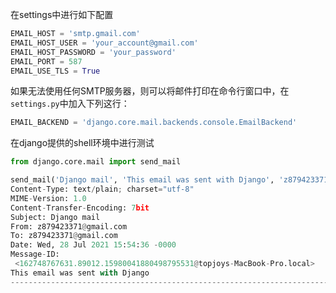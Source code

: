 
在settings中进行如下配置

```python
EMAIL_HOST = 'smtp.gmail.com'
EMAIL_HOST_USER = 'your_account@gmail.com'
EMAIL_HOST_PASSWORD = 'your_password'
EMAIL_PORT = 587
EMAIL_USE_TLS = True
```

如果无法使用任何SMTP服务器，则可以将邮件打印在命令行窗口中，在`settings.py`中加入下列这行：

```python
EMAIL_BACKEND = 'django.core.mail.backends.console.EmailBackend'
```

在django提供的shell环境中进行测试

```python
from django.core.mail import send_mail

send_mail('Django mail', 'This email was sent with Django', 'z879423371@gmail.com', ['z879423371@gmail.com'], fail_silently=False)
Content-Type: text/plain; charset="utf-8"
MIME-Version: 1.0
Content-Transfer-Encoding: 7bit
Subject: Django mail
From: z879423371@gmail.com
To: z879423371@gmail.com
Date: Wed, 28 Jul 2021 15:54:36 -0000
Message-ID: 
 <162748767631.89012.15980041880498795531@topjoys-MacBook-Pro.local>
This email was sent with Django
------------------------------------------------------------------------------
```


